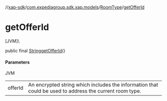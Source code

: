//[xap-sdk](../../../index.md)/[com.expediagroup.sdk.xap.models](../index.md)/[RoomType](index.md)/[getOfferId](get-offer-id.md)

# getOfferId

[JVM]\

public final [String](https://docs.oracle.com/javase/8/docs/api/java/lang/String.html)[getOfferId](get-offer-id.md)()

#### Parameters

JVM

| | |
|---|---|
| offerId | An encrypted string which includes the information that could be used to address the current room type. |
